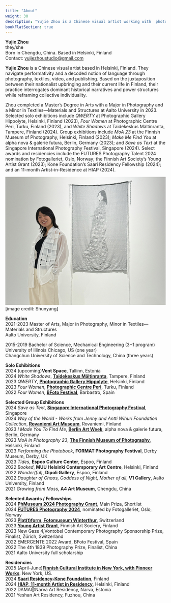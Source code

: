 ```yaml
---
title: "About"
weight: 30
description: "Yujie Zhou is a Chinese visual artist working with  photography, textiles, moving images, performance, and publishing. Zhou is based in Helsinki, Finland, where she completed her Master’s degree in Arts with a major in Photography and a minor in Textiles-Materials and Structures at Aalto University in 2023. Her work has been exhibited internationally, including at the Finnish Museum of Photography, Photographic Centre Peri, Photographic Gallery Hippolyte(Finland), BFoto Festival (Spain), FORMAT Photography Festival (UK), and alpha nova & galerie futura (Germany) as part of Berlin Art Week 2023. instagram:@yujie.jpg"
bookFlatSection: true
---
```


**Yujie Zhou**   
they/she     
Born in Chengdu, China. Based in Helsinki, Finland    
Contact: yujiezhoustudio@gmail.com

**Yujie Zhou** is a Chinese visual artist based in Helsinki, Finland. They navigate performativity and a decoded notion of language through photography, textiles, video, and publishing. Based on the juxtaposition between their nationalist upbringing and their current life in Finland, their practice interrogates dominant historical narratives and power structures while reframing collective individuality.

Zhou completed a Master’s Degree in Arts with a Major in Photography and a Minor in Textiles—Materials and Structures at Aalto University in 2023. Selected solo exhibitions include *QWERTY* at Photographic Gallery Hippolyte, Helsinki, Finland (2023), *Four Women* at Photographic Centre Peri, Turku, Finland (2023), and *White Shadows* at Taidekeskus Mältinranta, Tampere, Finland (2024). Group exhibitions include *MoA 23* at the Finnish Museum of Photography, Helsinki, Finland (2023); *Make Me Find You* at alpha nova & galerie futura, Berlin, Germany (2023); and *Save as Text* at the Singapore International Photography Festival, Singapore (2024). Select awards and residencies include the FUTURES Photography Talent 2024 nomination by Fotogalleriet, Oslo, Norway; the Finnish Art Society’s Young Artist Grant (2023); Kone Foundation’s Saari Residency Fellowship (2024); and an 11-month Artist-in-Residence at HIAP (2024).


![portrait](portrait.jpg)    
[image credit: Shunyang]


**Education**    
2021-2023	Master of Arts, Major in Photography, Minor in Textiles—Materials and Structures  
Aalto University, Finland      

2015-2019	Bachelor of Science, Mechanical Engineering (3+1 program)   
University of Illinois Chicago, US (one year)   
Changchun University of Science and Technology, China (three years)





**Solo Exhibitions**    
2024 (upcoming)**Vent Space**, Tallinn, Estonia    
2024  *White Shadows*, [**Taidekeskus Mältinranta**](https://maltinranta.fi/yujie-zhou/), Tampere, Finland   
2023 *QWERTY*, [**Photographic Gallery Hippolyte**](https://hippolyte.fi/en/nayttely/yujie-zhou/), Helsinki, Finland    
2023 *Four Women*, [**Photographic Centre Peri**](https://valokuvakeskusperi.fi/yujie-zhou-four-women-131-122), Turku, Finland     
2022	*Four Women*, [**BFoto Festival**](https://www.bfoto.org/trabajos/yujie-zhou/), Barbastro, Spain


 **Selected Group Exhibitions**  
2024 *Save as Text*, [**Singapore International Photography Festival**](https://sipf.sg/save-as-text/), Singapore     
2024 *Way of the World - Works from Jenny and Antti Wihuri Foundation Collection*, [**Rovaniemi Art Museum**](https://korundi.fi/fi/kavijalle/tapahtumakalenteri/maailman-menoa-teoksia-jenny-ja-antti-wihurin-rahaston-kokoelmasta), Rovaniemi, Finland     
2023 *I Made You To Find Me*, [**Berlin Art Week**](https://berlinartweek.de/en/event/i-made-you-to-find-me/42dc209a-a8f1-4299-9d65-23562a97c3f3/?t=vernissage), alpha nova & galerie futura, Berlin, Germany  
2023 *MoA in Photography 23*, [**The Finnish Museum of Photography**](https://www.valokuvataiteenmuseo.fi/en/exhibitions/moa-photography-23), Helsinki, Finland   
2023 *Performing the Photobook*, **FORMAT Photography Festival**, Derby Museum, Derby, UK       
2023 *Tides*, **Espoo Culture Center**, Espoo, Finland      
2022	*Booked*, **MUU Helsinki Contemporary Art Centre**, Helsinki, Finland   
2022 *Wonder(ful)*, **Dipoli Gallery**, Espoo, Finland   
2022 *Daughter of Chaos, Goddess of Night, Mother of all*, **V1 Gallery**, Aalto University, Finland   
2021	*Growing from Moss*, **A4 Art Museum**, Chengdu, China

**Selected Awards / Fellowships**    
2024 [**PhMuseum 2024 Photography Grant**](https://phmuseum.com/submissions/save-as-text), Main Priza, Shortlist     
2024 [**FUTURES Photography 2024**](https://www.futures-photography.com/artists/yujie-zhou), nominated by Fotogalleriet, Oslo, Norway        
2023 [**Plat(t)form, Fotomuseum Winterthur**](https://www.fotomuseum.ch/en/photographer-post/yujie-zhou/?filter[]=photographer_year%3A12852&_gl=1*67bvli*_up*MQ..*_ga*MTk0MDM4MDM2My4xNzEyNzY3NDE1*_ga_8DKMYL9P9X*MTcxMjc2NzQxNS4xLjAuMTcxMjc2NzQyMi4wLjAuMA..), Switzerland     
2023 [**Young Artist Grant**](https://www.suomentaideyhdistys.fi/nuorten-taiteilijoiden-apurahat?lang=en), Finnish Art Sociery, Finland     
2023 New Gaze 4,Vontobel Contemporary Photography Sponsorship Prize, Finalist, Zürich, Switzerland  
2022 EMERGENTE 2022 Award, BFoto Festival, Spain  
2022 The 4th 1839 Photography Prize, Finalist, China  
2021 Aalto University full scholarship

**Residencies**     
2025 (April-June)[**Finnish Cultural Institute in New York, with Pioneer Works**](https://fciny.org/news/the-fcinys-artists-in-residence-2025). New York, US.     
2024 [**Saari Residency-Kone Foundation**](https://koneensaatio.fi/en/saari-residence/residency-artists/yujie-zhou/), Finland  
2024 [**HIAP, 11-month Artist in Residency**](https://www.hiap.fi/resident/yujie-zhou/), Helsinki, Finland     
2022 DAMA@Narva Art Residency, Narva, Estonia   
2021 Yeshan Art Residency, Fuzhou, China  


